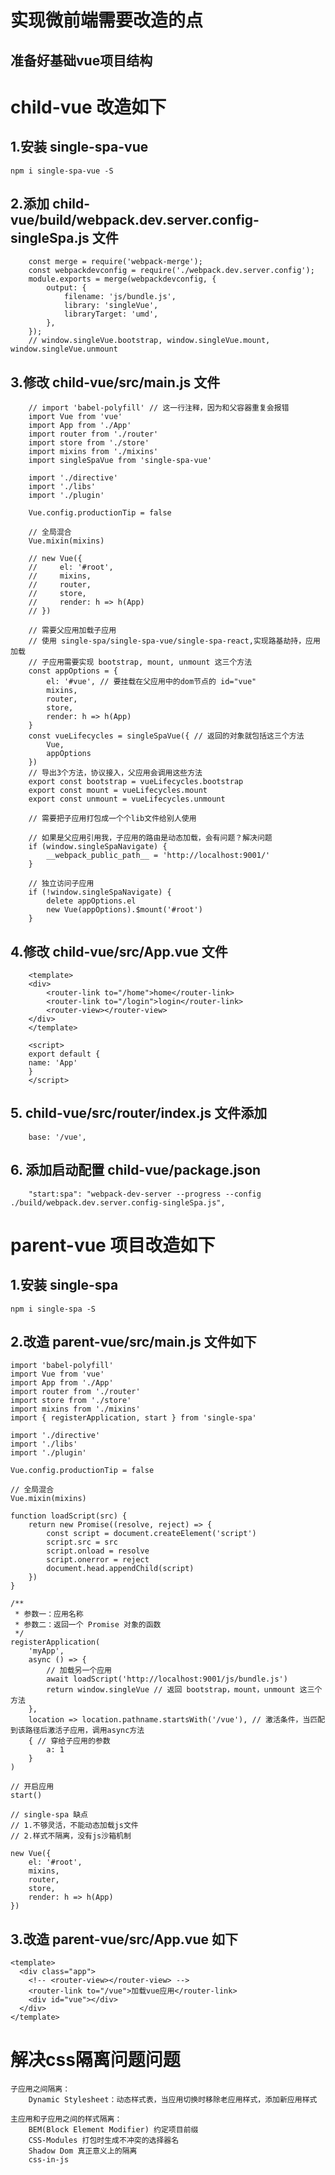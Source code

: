 # 实现微前端需要改造的点

## 准备好基础vue项目结构

# child-vue 改造如下

## 1.安装 single-spa-vue
    npm i single-spa-vue -S

## 2.添加 child-vue/build/webpack.dev.server.config-singleSpa.js 文件
```
    const merge = require('webpack-merge');
    const webpackdevconfig = require('./webpack.dev.server.config');
    module.exports = merge(webpackdevconfig, {
        output: {
            filename: 'js/bundle.js',
            library: 'singleVue',
            libraryTarget: 'umd',
        },
    });
    // window.singleVue.bootstrap, window.singleVue.mount, window.singleVue.unmount
```

## 3.修改 child-vue/src/main.js 文件
```
    // import 'babel-polyfill' // 这一行注释，因为和父容器重复会报错
    import Vue from 'vue'
    import App from './App'
    import router from './router'
    import store from './store'
    import mixins from './mixins'
    import singleSpaVue from 'single-spa-vue'

    import './directive'
    import './libs'
    import './plugin'

    Vue.config.productionTip = false

    // 全局混合
    Vue.mixin(mixins)

    // new Vue({
    //     el: '#root',
    //     mixins,
    //     router,
    //     store,
    //     render: h => h(App)
    // })

    // 需要父应用加载子应用
    // 使用 single-spa/single-spa-vue/single-spa-react,实现路基劫持，应用加载
    // 子应用需要实现 bootstrap, mount, unmount 这三个方法
    const appOptions = {
        el: '#vue', // 要挂载在父应用中的dom节点的 id="vue"
        mixins,
        router,
        store,
        render: h => h(App)
    }
    const vueLifecycles = singleSpaVue({ // 返回的对象就包括这三个方法
        Vue,
        appOptions
    })
    // 导出3个方法，协议接入，父应用会调用这些方法
    export const bootstrap = vueLifecycles.bootstrap
    export const mount = vueLifecycles.mount
    export const unmount = vueLifecycles.unmount

    // 需要把子应用打包成一个个lib文件给别人使用

    // 如果是父应用引用我，子应用的路由是动态加载，会有问题？解决问题
    if (window.singleSpaNavigate) {
        __webpack_public_path__ = 'http://localhost:9001/'
    }

    // 独立访问子应用
    if (!window.singleSpaNavigate) {
        delete appOptions.el
        new Vue(appOptions).$mount('#root')
    }
```

## 4.修改 child-vue/src/App.vue 文件
```
    <template>
    <div>
        <router-link to="/home">home</router-link>
        <router-link to="/login">login</router-link>
        <router-view></router-view>
    </div>
    </template>

    <script>
    export default {
    name: 'App'
    }
    </script>

```

## 5. child-vue/src/router/index.js 文件添加
```
    base: '/vue',
```

## 6. 添加启动配置 child-vue/package.json 
```
    "start:spa": "webpack-dev-server --progress --config ./build/webpack.dev.server.config-singleSpa.js",
```

# parent-vue 项目改造如下

## 1.安装 single-spa
    npm i single-spa -S

## 2.改造 parent-vue/src/main.js 文件如下
```
import 'babel-polyfill'
import Vue from 'vue'
import App from './App'
import router from './router'
import store from './store'
import mixins from './mixins'
import { registerApplication, start } from 'single-spa'

import './directive'
import './libs'
import './plugin'

Vue.config.productionTip = false

// 全局混合
Vue.mixin(mixins)

function loadScript(src) {
    return new Promise((resolve, reject) => {
        const script = document.createElement('script')
        script.src = src
        script.onload = resolve
        script.onerror = reject
        document.head.appendChild(script)
    })
}

/**
 * 参数一：应用名称
 * 参数二：返回一个 Promise 对象的函数
 */
registerApplication(
    'myApp',
    async () => {
        // 加载另一个应用
        await loadScript('http://localhost:9001/js/bundle.js')
        return window.singleVue // 返回 bootstrap，mount，unmount 这三个方法
    },
    location => location.pathname.startsWith('/vue'), // 激活条件，当匹配到该路径后激活子应用，调用async方法
    { // 穿给子应用的参数
        a: 1
    }
)

// 开启应用
start()

// single-spa 缺点
// 1.不够灵活，不能动态加载js文件
// 2.样式不隔离，没有js沙箱机制

new Vue({
    el: '#root',
    mixins,
    router,
    store,
    render: h => h(App)
})
```

## 3.改造 parent-vue/src/App.vue 如下
```
<template>
  <div class="app">
    <!-- <router-view></router-view> -->
    <router-link to="/vue">加载vue应用</router-link>
    <div id="vue"></div>
  </div>
</template>
```


# 解决css隔离问题问题
    子应用之间隔离：
        Dynamic Stylesheet：动态样式表，当应用切换时移除老应用样式，添加新应用样式
    
    主应用和子应用之间的样式隔离：
        BEM(Block Element Modifier) 约定项目前缀
        CSS-Modules 打包时生成不冲突的选择器名
        Shadow Dom 真正意义上的隔离
        css-in-js
